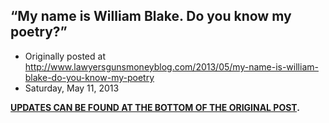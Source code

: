 ## “My name is William Blake. Do you know my poetry?”

 * Originally posted at http://www.lawyersgunsmoneyblog.com/2013/05/my-name-is-william-blake-do-you-know-my-poetry
 * Saturday, May 11, 2013

**[UPDATES CAN BE FOUND AT THE BOTTOM OF THE ORIGINAL POST](http://acephalous.typepad.com/acephalous/2005/11/my\_morning.html).**